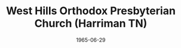 ---
date: &id001 1965-06-29
end_date: null
location:
  address: null
  city: Harriman
  state: TN
minister:
- end: 1968-01-01
  name: John Thompson
  start: 1965-01-01
  type: Pastor
- end: 1975-06-25
  name: Luder Whitlock
  start: 1970-01-01
  type: Pastor
ministers:
- John Thompson
- Luder Whitlock
name: West Hills Orthodox Presbyterian Church
names:
- end: 1975-06-25
  name: West Hills Orthodox Presbyterian Church
  start: 1965-06-29
origination_date: *id001
raw_data: "TN Harriman\nWest Hills Orthodox Presbyterian Church  (June 29, 1965\u2013\
  June 25, 1975)\n(transferred to the Presbyterian Church in America, 1975)\nPastors:\
  \ John Thompson, 1965\u201368\nLuder Whitlock, 1970\u201375"
states:
- TN
status:
  active: false
  end_date: 1975-06-25
  reason: transfer
  received_from: null
  withdrawal_to: null
title: West Hills Orthodox Presbyterian Church (Harriman TN)
year_established:
- 1965

---